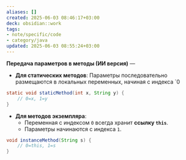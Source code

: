 ```yaml
---
aliases: []
created: 2025-06-03 08:46:17+03:00
deck: obsidian::work
tags:
- note/specific/code
- category/java
updated: 2025-06-03 08:55:24+03:00
---
```


**Передача параметров в методы (ИИ версия)**
—
- **Для статических методов**:
    Параметры последовательно размещаются в локальных переменных, начиная с индекса `0
```java
static void staticMethod(int x, String y) {
	// 0=x, 1=y
}
```

- **Для методов экземпляра**:
    - Переменная с индексом `0` всегда хранит **ссылку `this`**.
    - Параметры начинаются с индекса `1`.
```java
void instanceMethod(String s) {
	// 0=this, 1=s
}
```